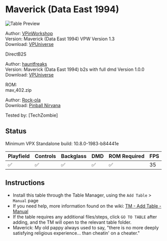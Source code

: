 ﻿# Maverick (Data East 1994)

![Table Preview](../../images/vpx-maverick.png)

Author: [VPinWorkshop](https://vpuniverse.com/profile/40692-vpinworkshop/)  
Version: Maverick (Data East 1994) VPW Version 1.3  
Download: [VPUniverse](https://vpuniverse.com/files/file/7028-maverick-vpw-for-vpx-107-data-east-1994/)

DirectB2S

Author: [hauntfreaks](https://vpuniverse.com/profile/5216-hauntfreaks/)  
Version: Maverick (Data East 1994) b2s with full dmd Version 1.0.0  
Download: [VPUniverse](https://vpuniverse.com/files/file/12438-maverick-data-east-1994-b2s-with-full-dmd/)

ROM:  
mav_402.zip

Author: [Rock-ola](https://pinballnirvana.com/forums/members/rock-ola.1/)  
Download: [Pinball Nirvana](https://pinballnirvana.com/forums/resources/mav_402.2065/)

Tested by:
[TechZombie]

## Status 

Minimum VPX Standalone build: 10.8.0-1983-b84441e

| Playfield | Controls | Backglass | DMD | ROM Required | FPS | 
|-----------|----------|-----------|-----|--------------|-----|
| :white_check_mark: | :white_check_mark: | :white_check_mark: | :white_check_mark: | :white_check_mark: | 35 |

## Instructions

- Install this table through the Table Manager, using the `Add Table` > `Manual` page
- If you need help, more information found on the wiki: [TM - Add Table - Manual](https://github.com/LegendsUnchained/vpx-standalone-alp4k/wiki/%5B04%5D-%F0%9F%A7%A1-TM-%E2%80%90-Other-Features#add-table---manual)
- If the table requires any additional files/steps, click `GO TO TABLE` after adding, and the TM will open to the relevant table folder.
- Maverick: My old pappy always used to say, "there is no more deeply satisfying religious experience... than cheatin' on a cheater."

